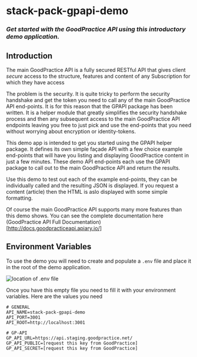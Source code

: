 # stack-pack-gpapi-demo
### _Get started with the GoodPractice API using this introductory demo application._

## Introduction
The main GoodPractice API is a fully secured RESTful API that gives client _secure_ access to the structure, features and content of any Subscription for which they have access

The problem is the security. It is quite tricky to perform the security handshake and get the token you need to call any of the main GoodPractice API end-points. It is for this reason that the GPAPI package has been written. It is a helper module that greatly simplifies the security handshake process and then any subsequent access to the main GoodPractice API endpoints leaving you free to just pick and use the end-points that you need without worrying about encryption or identity-tokens.

This demo app is intended to get you started using the GPAPI helper package. It defines its own simple façade API with a few choice example end-points that will have you listing and displaying GoodPractice content in just a few minutes. These demo API end-points each use the GPAPI package to call out to the main GoodPractice API and return the results.

Use this demo to test out each of the example end-points, they can be individually called and the resulting JSON is displayed. If you request a content (article) then the HTML is aslo displayed with some simple formatting.

Of course the main GoodPractice API supports many more features than this demo shows. You can see the complete documentation here (GoodPractice API Full Documentation)[http://docs.goodpracticeapi.apiary.io/]

## Environment Variables
To use the demo you will need to create and populate a `.env` file and place it in the root of the demo application.

![location of .env file](https://s4.postimg.org/4bq9rahh9/stack-pack-gpapi-demo_env_file_location.png)

Once you have this empty file you need to fill it with your environment variables. Here are the values you need

```
# GENERAL
API_NAME=stack-pack-gpapi-demo
API_PORT=3001
API_ROOT=http://localhost:3001

# GP-API
GP_API_URL=https://api.staging.goodpractice.net/
GP_API_PUBLIC=[request this key from GoodPractice]
GP_API_SECRET=[request this key from GoodPractice]
```

